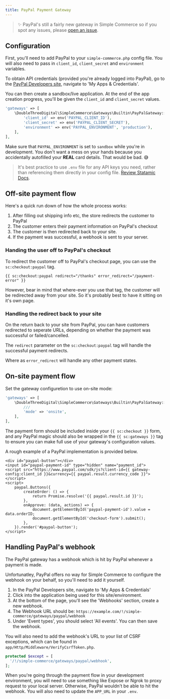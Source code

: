 ```yaml
---
title: PayPal Payment Gateway
---
```


> ✨ PayPal's still a fairly new gateway in Simple Commerce so if you spot any issues, please [open an issue](https://github.com/doublethreedigital/simple-commerce/issues/new/choose).

## Configuration

First, you'll need to add PayPal to your `simple-commerce.php` config file. You will also need to pass in `client_id`, `client_secret` and `environment` variables.

To obtain API credentials (provided you're already logged into PayPal), go to the [PayPal Developers site](https://developer.paypal.com/developer/applications), navigate to 'My Apps & Credentials'.

You can then create a sandbox/live application. At the end of the app creation progress, you'll be given the `client_id` and `client_secret` values.

```php
'gateways' => [
	\DoubleThreeDigital\SimpleCommerce\Gateways\Builtin\PayPalGateway::class => [
        'client_id' => env('PAYPAL_CLIENT_ID'),
        'client_secret' => env('PAYPAL_CLIENT_SECRET'),
        'environment' => env('PAYPAL_ENVIRONMENT', 'production'),
    ],
],
```

Make sure that `PAYPAL_ENVIRONMENT` is set to `sandbox` while you're in development. You don't want a mess on your hands because you accidentally autofilled your **REAL** card details. That would be bad. 😅

> It's best practice to use `.env` file for any API keys you need, rather than referencing them directly in your config file. [Review Statamic Docs](https://statamic.dev/configuration#environment-variables).

## Off-site payment flow

Here's a quick run down of how the whole process works:

1. After filling out shipping info etc, the store redirects the customer to PayPal
2. The customer enters their payment information on PayPal's checkout
3. The customer is then redirected back to your site.
4. If the payment was successful, a webhook is sent to your server.

### Handing the user off to PayPal's checkout

To redirect the customer off to PayPal's checkout page, you can use the `sc:checkout:paypal` tag.

```antlers
{{ sc:checkout:paypal redirect="/thanks" error_redirect="/payment-error" }}
```

However, bear in mind that where-ever you use that tag, the customer will be redirected away from your site. So it's probably best to have it sitting on it's own page.

### Handling the redirect back to your site

On the return back to your site from PayPal, you can have customers redirected to seperate URLs, depending on whether the payment was successful or failed/cancelled.

The `redirect` parameter on the `sc:checkout:paypal` tag will handle the successful payment redirects.

Where as `error_redirect` will handle any other payment states.

## On-site payment flow

Set the gateway configuretion to use on-site mode:

```php
'gateways' => [
	\DoubleThreeDigital\SimpleCommerce\Gateways\Builtin\PayPalGateway::class => [
        ///
        'mode' => 'onsite',
    ],
],
```

The payment form should be included inside your `{{ sc:checkout }}` form, and any PayPal magic should also be wrapped in the `{{ sc:gateways }}` tag to ensure you can make full use of your gateway's configuration values.

A rough example of a PayPal implementation is provided below.

```antlers
<div id="paypal-button"></div>
<input id="paypal-payment-id" type="hidden" name="payment_id">
<script src="https://www.paypal.com/sdk/js?client-id={{ gateway-config:client_id }}&currency={{ paypal.result.currency_code }}"></script>
<script>
    paypal.Buttons({
        createOrder: () => {
            return Promise.resolve('{{ paypal.result.id }}');
        },
        onApprove: (data, actions) => {
            document.getElementById('paypal-payment-id').value = data.orderID;
            document.getElementById('checkout-form').submit();
        },
    }).render('#paypal-button');
</script>
```

## Handling PayPal's webhook

The PayPal gateway has a webhook which is hit by PayPal whenever a payment is made.

Unfortunatley, PayPal offers no way for Simple Commerce to configure the webhook on your behalf, so you'll need to add it yourself.

1. In the PayPal Developers site, navigate to 'My Apps & Credentials'
2. Click into the application being used for this site/environment.
3. At the bottom of the page, you'll see the 'Webhooks' section, create a new webhook.
4. The Webhook URL should be: `https://example.com/!/simple-commerce/gateways/paypal/webhook`
5. Under 'Event types', you should select 'All events'. You can then save the webhook.

You will also need to add the webhook's URL to your list of CSRF exceptions, which can be found in `app/Http/Middleware/VerifyCsrfToken.php`.

```php
protected $except = [
  '/!/simple-commerce/gateways/paypal/webhook',
];
```

When you're going through the payment flow in your development environment, you will need to use something like Expose or Ngrok to proxy request to your local server. Otherwise, PayPal wouldn't be able to hit the webhook. You will also need to update the `APP_URL` in your `.env`.


